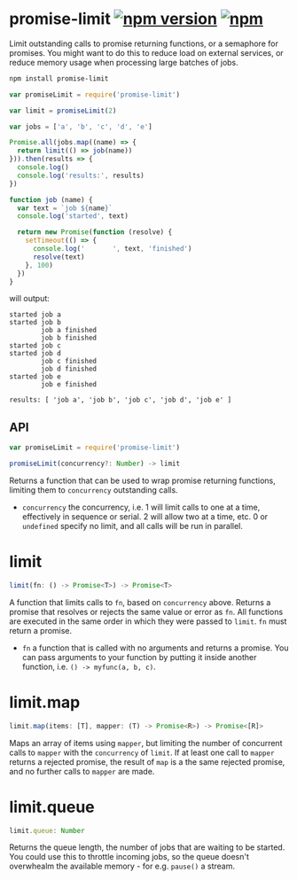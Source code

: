 promise-limit [![npm version](https://img.shields.io/npm/v/promise-limit.svg)](https://www.npmjs.com/package/promise-limit) [![npm](https://img.shields.io/npm/dm/promise-limit.svg)](https://www.npmjs.com/package/promise-limit)
===

Limit outstanding calls to promise returning functions, or a semaphore for promises. You might want to do this to reduce load on external services, or reduce memory usage when processing large batches of jobs.

```sh
npm install promise-limit
```

```js
var promiseLimit = require('promise-limit')

var limit = promiseLimit(2)

var jobs = ['a', 'b', 'c', 'd', 'e']

Promise.all(jobs.map((name) => {
  return limit(() => job(name))
})).then(results => {
  console.log()
  console.log('results:', results)
})

function job (name) {
  var text = `job ${name}`
  console.log('started', text)

  return new Promise(function (resolve) {
    setTimeout(() => {
      console.log('       ', text, 'finished')
      resolve(text)
    }, 100)
  })
}
```

will output:

```
started job a
started job b
        job a finished
        job b finished
started job c
started job d
        job c finished
        job d finished
started job e
        job e finished

results: [ 'job a', 'job b', 'job c', 'job d', 'job e' ]
```

API
---

```js
var promiseLimit = require('promise-limit')

promiseLimit(concurrency?: Number) -> limit
```

Returns a function that can be used to wrap promise returning functions, limiting them to `concurrency` outstanding calls.

- `concurrency` the concurrency, i.e. 1 will limit calls to one at a time, effectively in sequence or serial. 2 will allow two at a time, etc. 0 or `undefined` specify no limit, and all calls will be run in parallel.

limit
=====

```js
limit(fn: () -> Promise<T>) -> Promise<T>
```

A function that limits calls to `fn`, based on `concurrency` above. Returns a promise that resolves or rejects the same value or error as `fn`. All functions are executed in the same order in which they were passed to `limit`. `fn` must return a promise.

* `fn` a function that is called with no arguments and returns a promise. You can pass arguments to your function by putting it inside another function, i.e. `() -> myfunc(a, b, c)`.

limit.map
=========

```js
limit.map(items: [T], mapper: (T) -> Promise<R>) -> Promise<[R]>
```

Maps an array of items using `mapper`, but limiting the number of concurrent calls to `mapper` with the `concurrency` of `limit`. If at least one call to `mapper` returns a rejected promise, the result of `map` is a the same rejected promise, and no further calls to `mapper` are made.

limit.queue
===========

```js
limit.queue: Number
```

Returns the queue length, the number of jobs that are waiting to be started. You could use this to throttle incoming jobs, so the queue doesn't overwhealm the available memory - for e.g. `pause()` a stream.
